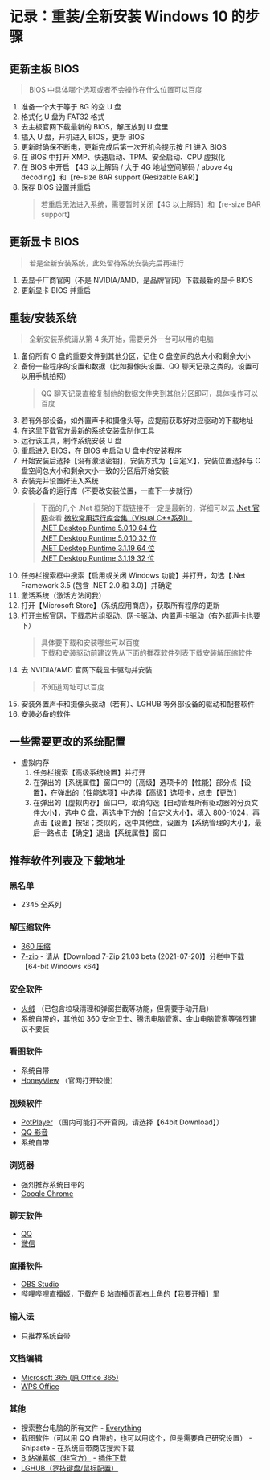 # 记录：重装/全新安装 Windows 10 的步骤

## 更新主板 BIOS

> BIOS 中具体哪个选项或者不会操作在什么位置可以百度

1. 准备一个大于等于 8G 的空 U 盘
2. 格式化 U 盘为 FAT32 格式
3. 去主板官网下载最新的 BIOS，解压放到 U 盘里
4. 插入 U 盘，开机进入 BIOS，更新 BIOS
5. 更新时确保不断电，更新完成后第一次开机会提示按 F1 进入 BIOS
6. 在 BIOS 中打开 XMP、快速启动、TPM、安全启动、CPU 虚拟化
7. 在 BIOS 中开启 【4G 以上解码 / 大于 4G 地址空间解码 / above 4g decoding】和【re-size BAR support (Resizable BAR)】
8. 保存 BIOS 设置并重启
    > 若重启无法进入系统，需要暂时关闭【4G 以上解码】和【re-size BAR support】

## 更新显卡 BIOS

> 若是全新安装系统，此处留待系统安装完后再进行

1. 去显卡厂商官网（不是 NVIDIA/AMD，是品牌官网）下载最新的显卡 BIOS
2. 更新显卡 BIOS 并重启

## 重装/安装系统

> 全新安装系统请从第 4 条开始，需要另外一台可以用的电脑

1. 备份所有 C 盘的重要文件到其他分区，记住 C 盘空间的总大小和剩余大小
2. 备份一些程序的设置和数据（比如摄像头设置、QQ 聊天记录之类的，设置可以用手机拍照）
    > QQ 聊天记录直接复制他的数据文件夹到其他分区即可，具体操作可以百度
3. 若有外部设备，如外置声卡和摄像头等，应提前获取好对应驱动的下载地址
4. 在[这里](https://go.microsoft.com/fwlink/?LinkId=691209)下载官方最新的系统安装盘制作工具
5. 运行该工具，制作系统安装 U 盘
6. 重启进入 BIOS，在 BIOS 中启动 U 盘中的安装程序
7. 开始安装后选择【没有激活密钥】，安装方式为【自定义】，安装位置选择与 C 盘空间总大小和剩余大小一致的分区后开始安装
8. 安装完并设置好进入系统
9. 安装必备的运行库（不要改安装位置，一直下一步就行）
    > 下面的几个 .Net 框架的下载链接不一定是最新的，详细可以去 [.Net 官网](https://dotnet.microsoft.com/)查看
    > [微软常用运行库合集（Visual C++系列）](https://www.ghxi.com/yxkhj.html)  
    > [.NET Desktop Runtime 5.0.10 64 位](https://dotnet.microsoft.com/download/dotnet/thank-you/runtime-desktop-5.0.10-windows-x64-installer)  
    > [.NET Desktop Runtime 5.0.10 32 位](https://dotnet.microsoft.com/download/dotnet/thank-you/runtime-desktop-5.0.10-windows-x86-installer)  
    > [.NET Desktop Runtime 3.1.19 64 位](https://dotnet.microsoft.com/download/dotnet/thank-you/runtime-desktop-3.1.19-windows-x64-installer)  
    > [.NET Desktop Runtime 3.1.19 32 位](https://dotnet.microsoft.com/download/dotnet/thank-you/runtime-desktop-3.1.19-windows-x86-installer)
10. 任务栏搜索框中搜索【启用或关闭 Windows 功能】并打开，勾选【.Net Framework 3.5 (包含 .NET 2.0 和 3.0)】并确定
11. 激活系统（激活方法问我）
12. 打开【Microsoft Store】（系统应用商店），获取所有程序的更新
13. 打开主板官网，下载芯片组驱动、网卡驱动、内置声卡驱动（有外部声卡也要下）
    > 具体要下载和安装哪些可以百度  
    > 下载和安装驱动前建议先从下面的推荐软件列表下载安装解压缩软件
14. 去 NVIDIA/AMD 官网下载显卡驱动并安装
    > 不知道网址可以百度
15. 安装外置声卡和摄像头驱动（若有）、LGHUB 等外部设备的驱动和配套软件
16. 安装必备的软件

## 一些需要更改的系统配置

- 虚拟内存
    1. 任务栏搜索【高级系统设置】并打开
    2. 在弹出的【系统属性】窗口中的【高级】选项卡的【性能】部分点【设置】，在弹出的【性能选项】中选择【高级】选项卡，点击【更改】
    3. 在弹出的【虚拟内存】窗口中，取消勾选【自动管理所有驱动器的分页文件大小】，选中 C 盘，再选中下方的【自定义大小】，填入 800-1024，再点击【设置】按钮；类似的，选中其他盘，设置为【系统管理的大小】，最后一路点击【确定】退出【系统属性】窗口

## 推荐软件列表及下载地址

### 黑名单

- 2345 全系列

### 解压缩软件

- [360 压缩](https://yasuo.360.cn/)
- [7-zip](https://www.7-zip.org/download.html) - 请从【Download 7-Zip 21.03 beta (2021-07-20)】分栏中下载【64-bit Windows x64】

### 安全软件

- [火绒](https://www.huorong.cn/) （已包含垃圾清理和弹窗拦截等功能，但需要手动开启）
- 系统自带的，其他如 360 安全卫士、腾讯电脑管家、金山电脑管家等强烈建议不要装

### 看图软件

- 系统自带
- [HoneyView](https://cn.bandisoft.com/honeyview/) （官网打开较慢）

### 视频软件

- [PotPlayer](https://potplayer.daum.net/?lang=zh_CN) （国内可能打不开官网，请选择【64bit Download】）
- [QQ 影音](https://player.qq.com/)
- 系统自带

### 浏览器

- 强烈推荐系统自带的
- [Google Chrome](http://www.google.cn/chrome/browser/desktop/index.html?standalone=1&platform=win64)

### 聊天软件

- [QQ](https://im.qq.com/pcqq/)
- [微信](https://pc.weixin.qq.com/)

### 直播软件

- [OBS Studio](https://obsproject.com/)
- 哔哩哔哩直播姬，下载在 B 站直播页面右上角的【我要开播】里

### 输入法

- 只推荐系统自带

### 文档编辑

- [Microsoft 365 (原 Office 365)](https://office.com/)
- [WPS Office](https://platform.wps.cn/)

### 其他

- 搜索整台电脑的所有文件 - [Everything](https://www.voidtools.com/zh-cn/downloads/)
- 截图软件（可以用 QQ 自带的，也可以用这个，但是需要自己研究设置） - Snipaste - 在系统自带商店搜索下载
- [B 站弹幕姬（非官方）](https://www.danmuji.org/) - [插件下载](https://www.danmuji.org/plugins/)
- [LGHUB（罗技键盘/鼠标配置）](https://www.logitechg.com.cn/zh-cn/innovation/g-hub.html)
